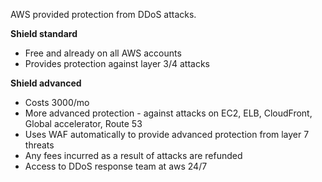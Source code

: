 AWS provided protection from DDoS attacks.

**Shield standard**
- Free and already on all AWS accounts
- Provides protection against layer 3/4 attacks

**Shield advanced**
- Costs 3000/mo 
- More advanced protection - against attacks on EC2, ELB, CloudFront, Global accelerator, Route 53
- Uses WAF automatically to provide advanced protection from layer 7 threats
- Any fees incurred as a result of attacks are refunded
- Access to DDoS response team at aws 24/7